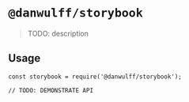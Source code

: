 # `@danwulff/storybook`

> TODO: description

## Usage

```
const storybook = require('@danwulff/storybook');

// TODO: DEMONSTRATE API
```
